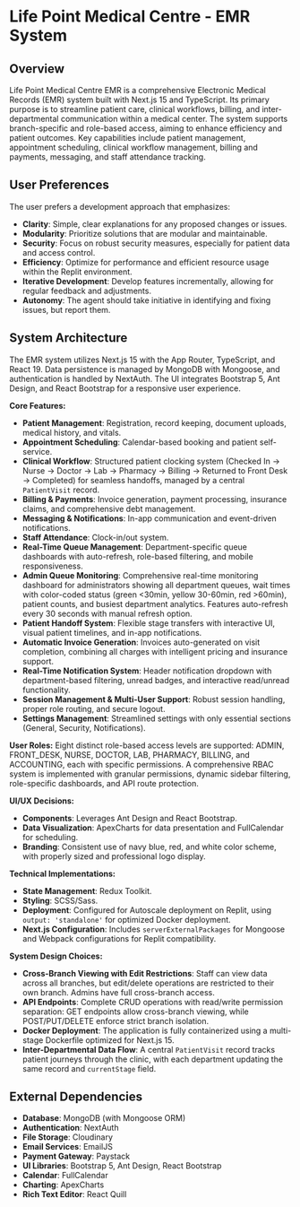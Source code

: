 # Life Point Medical Centre - EMR System

## Overview
Life Point Medical Centre EMR is a comprehensive Electronic Medical Records (EMR) system built with Next.js 15 and TypeScript. Its primary purpose is to streamline patient care, clinical workflows, billing, and inter-departmental communication within a medical center. The system supports branch-specific and role-based access, aiming to enhance efficiency and patient outcomes. Key capabilities include patient management, appointment scheduling, clinical workflow management, billing and payments, messaging, and staff attendance tracking.

## User Preferences
The user prefers a development approach that emphasizes:
- **Clarity**: Simple, clear explanations for any proposed changes or issues.
- **Modularity**: Prioritize solutions that are modular and maintainable.
- **Security**: Focus on robust security measures, especially for patient data and access control.
- **Efficiency**: Optimize for performance and efficient resource usage within the Replit environment.
- **Iterative Development**: Develop features incrementally, allowing for regular feedback and adjustments.
- **Autonomy**: The agent should take initiative in identifying and fixing issues, but report them.

## System Architecture
The EMR system utilizes Next.js 15 with the App Router, TypeScript, and React 19. Data persistence is managed by MongoDB with Mongoose, and authentication is handled by NextAuth. The UI integrates Bootstrap 5, Ant Design, and React Bootstrap for a responsive user experience.

**Core Features:**
-   **Patient Management**: Registration, record keeping, document uploads, medical history, and vitals.
-   **Appointment Scheduling**: Calendar-based booking and patient self-service.
-   **Clinical Workflow**: Structured patient clocking system (Checked In → Nurse → Doctor → Lab → Pharmacy → Billing → Returned to Front Desk → Completed) for seamless handoffs, managed by a central `PatientVisit` record.
-   **Billing & Payments**: Invoice generation, payment processing, insurance claims, and comprehensive debt management.
-   **Messaging & Notifications**: In-app communication and event-driven notifications.
-   **Staff Attendance**: Clock-in/out system.
-   **Real-Time Queue Management**: Department-specific queue dashboards with auto-refresh, role-based filtering, and mobile responsiveness.
-   **Admin Queue Monitoring**: Comprehensive real-time monitoring dashboard for administrators showing all department queues, wait times with color-coded status (green <30min, yellow 30-60min, red >60min), patient counts, and busiest department analytics. Features auto-refresh every 30 seconds with manual refresh option.
-   **Patient Handoff System**: Flexible stage transfers with interactive UI, visual patient timelines, and in-app notifications.
-   **Automatic Invoice Generation**: Invoices auto-generated on visit completion, combining all charges with intelligent pricing and insurance support.
-   **Real-Time Notification System**: Header notification dropdown with department-based filtering, unread badges, and interactive read/unread functionality.
-   **Session Management & Multi-User Support**: Robust session handling, proper role routing, and secure logout.
-   **Settings Management**: Streamlined settings with only essential sections (General, Security, Notifications).

**User Roles:** Eight distinct role-based access levels are supported: ADMIN, FRONT_DESK, NURSE, DOCTOR, LAB, PHARMACY, BILLING, and ACCOUNTING, each with specific permissions. A comprehensive RBAC system is implemented with granular permissions, dynamic sidebar filtering, role-specific dashboards, and API route protection.

**UI/UX Decisions:**
-   **Components**: Leverages Ant Design and React Bootstrap.
-   **Data Visualization**: ApexCharts for data presentation and FullCalendar for scheduling.
-   **Branding**: Consistent use of navy blue, red, and white color scheme, with properly sized and professional logo display.

**Technical Implementations:**
-   **State Management**: Redux Toolkit.
-   **Styling**: SCSS/Sass.
-   **Deployment**: Configured for Autoscale deployment on Replit, using `output: 'standalone'` for optimized Docker deployment.
-   **Next.js Configuration**: Includes `serverExternalPackages` for Mongoose and Webpack configurations for Replit compatibility.

**System Design Choices:**
-   **Cross-Branch Viewing with Edit Restrictions**: Staff can view data across all branches, but edit/delete operations are restricted to their own branch. Admins have full cross-branch access.
-   **API Endpoints**: Complete CRUD operations with read/write permission separation: GET endpoints allow cross-branch viewing, while POST/PUT/DELETE enforce strict branch isolation.
-   **Docker Deployment**: The application is fully containerized using a multi-stage Dockerfile optimized for Next.js 15.
-   **Inter-Departmental Data Flow**: A central `PatientVisit` record tracks patient journeys through the clinic, with each department updating the same record and `currentStage` field.

## External Dependencies
-   **Database**: MongoDB (with Mongoose ORM)
-   **Authentication**: NextAuth
-   **File Storage**: Cloudinary
-   **Email Services**: EmailJS
-   **Payment Gateway**: Paystack
-   **UI Libraries**: Bootstrap 5, Ant Design, React Bootstrap
-   **Calendar**: FullCalendar
-   **Charting**: ApexCharts
-   **Rich Text Editor**: React Quill